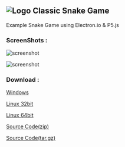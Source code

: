
## ![Logo][logo] Classic Snake Game

Example Snake Game using Electron.io & P5.js

### ScreenShots :

![screenshot][ss1]

![screenshot][ss2]


### Download :

[Windows](https://github.com/alpcoskun/snake/releases/download/v0.3.1/setup.exe)

[Linux 32bit](https://github.com/alpcoskun/snake/releases/download/v0.3.1/Snake_0.3.1_i386.deb)

[Linux 64bit](https://github.com/alpcoskun/snake/releases/download/v0.3.1/Snake_0.3.1_amd64.deb)

[Source Code(zip)](https://github.com/alpcoskun/snake/archive/v0.3.1.zip)

[Source Code(tar.gz)](https://github.com/alpcoskun/snake/archive/v0.3.1.tar.gz)

[logo]: https://raw.githubusercontent.com/alpcoskun/snake/master/assets/snake256.png
[ss1]: {{site.baseurl}}/assets/ss.png
[ss2]: {{site.baseurl}}/assets/ss2.png
